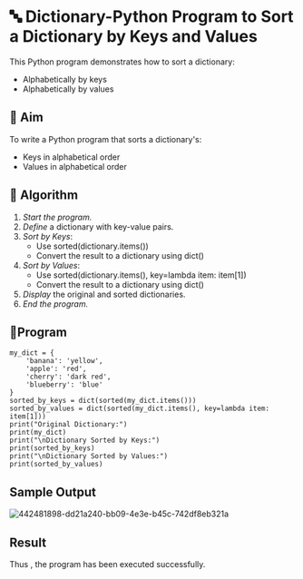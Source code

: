 # 🔤 Dictionary-Python Program to Sort a Dictionary by Keys and Values

This Python program demonstrates how to sort a dictionary:
- Alphabetically by keys
- Alphabetically by values


## 🎯 Aim

To write a Python program that sorts a dictionary's:
- Keys in alphabetical order
- Values in alphabetical order


## 🧠 Algorithm

1. *Start the program.*
2. *Define* a dictionary with key-value pairs.
3. *Sort by Keys*:
   - Use sorted(dictionary.items())
   - Convert the result to a dictionary using dict()
4. *Sort by Values*:
   - Use sorted(dictionary.items(), key=lambda item: item[1])
   - Convert the result to a dictionary using dict()
5. *Display* the original and sorted dictionaries.
6. *End the program.*


## 🧪Program

```
my_dict = {
    'banana': 'yellow',
    'apple': 'red',
    'cherry': 'dark red',
    'blueberry': 'blue'
}
sorted_by_keys = dict(sorted(my_dict.items()))
sorted_by_values = dict(sorted(my_dict.items(), key=lambda item: item[1]))
print("Original Dictionary:")
print(my_dict)
print("\nDictionary Sorted by Keys:")
print(sorted_by_keys)
print("\nDictionary Sorted by Values:")
print(sorted_by_values)
```

## Sample Output
![442481898-dd21a240-bb09-4e3e-b45c-742df8eb321a](https://github.com/user-attachments/assets/1071a478-bb18-4a0b-a40d-f502b632cb66)


## Result
Thus , the program has been executed successfully.
